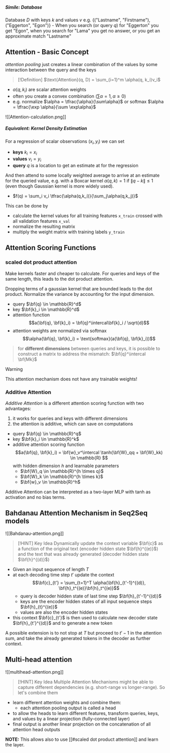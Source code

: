 ##### Simile: Database
Database $D$ with keys $k$ and values $v$ 
e.g. {("Lastname", "Firstname"), ("Eggerton", "Egon")} - When you search (or query $q$) for "Eggerton" you get "Egon", when you search for "Lama" you get no answer, or you get an approximate match "Lastname"

## Attention - Basic Concept

*attention pooling* just creates a linear combination of the values by some interaction between the query and the keys

>[!Definition]
>$\text{Attention}(q, D) = \sum_{i=1}^m \alpha(q, k_i)v_i$

- $\alpha(q, k_i)$ are scalar attention weights
- often you create a convex combination ($\sum \alpha = 1, \alpha \geq 0$)
- e.g. normalize $\alpha = \tfrac{\alpha}{\sum\alpha}$ or softmax $\alpha = \tfrac{\exp \alpha}{\sum \exp\alpha}$

![[Attention-calculation.png]]

##### Equivalent: Kernel Density Estimation
For a regression of scalar observations $(x_i, y_i)$ we can set
- **keys** $k_i = x_i$
- **values** $v_i = y_i$
- **query**  $q$ is a location to get an estimate at for the regression

And then attend to some locally weighted average to arrive at an estimate for the queried value, e.g. with a Boxcar kernel $\alpha(q,k) = 1 \text{ if } \|q-k\| \leq 1$ (even though Gaussian kernel is more widely used).
- $f(q) = \sum_i v_i \tfrac{\alpha(q,k_i)}{\sum_j\alpha(q,k_j)}$

This can be done by 
- calculate the kernel values for all training features `x_train` crossed with all validation features `x_val`
- normalize the resulting matrix
- multiply the weight matrix with training labels `y_train`

## Attention Scoring Functions
### scaled dot product attention

Make kernels faster and cheaper to calculate. For queries and keys of the same length, this leads to the dot product attention.

Dropping terms of a gaussian kernel that are bounded leads to the dot product. Normalize the variance by accounting for the input dimension. 
- query $\bf{q} \in \mathbb{R}^d$
- key $\bf{k}_i \in \mathbb{R}^d$
- attention function $$a(\bf{q}, \bf{k}_i) = \bf{q}^\intercal\bf{k}_i / \sqrt{d}$$
- attention weights are normalized via softmax $$\alpha(\bf{q}, \bf{k}_i) = \text{softmax}(a(\bf{q}, \bf{k}_i))$$
> for **different dimensions** between queries and keys, it is possible to construct a matrix to address the mismatch: $\bf{q}^\intercal \bf{Mk}$

> [!WARNING]
> This attention mechanism does not have any trainable weights!


### Additive Attention

*Additive Attention* is a different attention scoring function with two advantages:
1. it works for queries and keys with different dimensions
2. the attention is additive, which can save on computations

- query $\bf{q} \in \mathbb{R}^q$
- key $\bf{k}_i \in \mathbb{R}^k$
- additive attention scoring function $$a(\bf{q}, \bf{k}_i) = \bf{w}_v^\intercal \tanh(\bf{W}_qq + \bf{W}_kk) \in \mathbb{R} $$ with hidden dimension $h$ and learnable parameters
	- $\bf{W}_q \in \mathbb{R}^{h \times q}$
	- $\bf{W}_k \in \mathbb{R}^{h \times k}$
	- $\bf{w}_v \in \mathbb{R}^h$

Additive Attention can be interpreted as a two-layer MLP with tanh as activation and no bias terms.

## Bahdanau Attention Mechanism in Seq2Seq models
![[Bahdanau-attention.png]]

> [!HINT] Key Idea
> Dynamically update the context variable $\bf{c}$ as a function of the original text (encoder hidden state $\bf{h}^{(e)}$) and the text that was already generated (decoder hidden state $\bf{h}^{(d)}$)

- Given an input sequence of length $T$
- at each decoding time step $t'$ update the context $$\bf{c}_{t'} = \sum_{t=1}^T \alpha(\bf{h}_{t'-1}^{(d)}, \bf{h}_t^{(e)}\bf{h}_t^{(e)}$$
	- query is decoder hidden state of last time step $\bf{h}_{t'-1}^{(d)}$
	- keys are the encoder hidden states of all input sequence steps $\bf{h}_{t}^{(e)}$
	- values are also the encoder hidden states
- this context $\bf{c}_{t'}$ is then used to calculate new decoder state $\bf{h}_{t'}^{(d)}$ and to generate a new token

A possible extension is to not stop at $T$ but proceed to $t'-1$ in the attention sum, and take the already generated tokens in the decoder as further context.


## Multi-head attention

![[multihead-attention.png]]

> [!HINT] Key Idea
> Multiple Attention Mechanisms might be able to capture different dependencies (e.g. short-range vs longer-range). So let's combine them

- learn different attention weights and combine them:
	- each attention pooling output is called a head
- to allow the heads to learn different features, transform queries, keys, and values by a linear projection (fully-connected layer)
- final output is another linear projection on the concatenation of all attention head outputs

**NOTE:** This allows also to use [[#scaled dot product attention]] and learn the layer.

